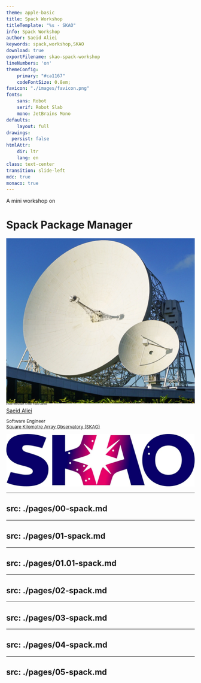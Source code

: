 ```yaml
---
theme: apple-basic
title: Spack Workshop
titleTemplate: "%s - SKAO"
info: Spack Workshop
author: Saeid Aliei
keywords: spack,workshop,SKAO
download: true
exportFilename: skao-spack-workshop
lineNumbers: 'on'
themeConfig:
    primary: "#ca1167"
    codeFontSize: 0.8em;
favicon: "./images/favicon.png"
fonts:
    sans: Robot
    serif: Robot Slab
    mono: JetBrains Mono
defaults:
    layout: full
drawings:
  persist: false
htmlAttr:
    dir: ltr
    lang: en
class: text-center
transition: slide-left
mdc: true
monaco: true
---
```


A mini workshop on
# Spack Package Manager

<div class="flex flex-col items-center mt-6">
    <img src="./images/skao.webp" alt="SKAO HQ" class="w-60 h-60 rounded-[10%] object-cover shadow-lg">
        <p style="font-size: 6px; margin-top: -5px;">
            Lovell Telescope, Credit: 
            <a href="https://skao.slack.com/archives/C04MHT33SMN/p1699627919247679" target="_blank" style="text-decoration: none !important;">
                Pablo Carrillo
            </a>
        </p>
    </img>
</div>


<a href="https://saliei.io/about" target="_blank">
Saeid Aliei
</a>

<p style="font-size: 12px;">
Software Engineer
<br>
    <a href="https://skao.int" target="_blank">
        Square Kilomotre Array Observatory (SKAO)
    </a>
</p>

<div class="fixed bottom-2 right-4">
  <img src="/images/skao_logo.webp" alt="SKAO Logo" class="w-12 h-4">
</div>


<!--introduce yourself, the why of workshop, and the content layout-->

---
src: ./pages/00-spack.md
---

---
src: ./pages/01-spack.md
---

---
src: ./pages/01.01-spack.md
---

---
src: ./pages/02-spack.md
---

---
src: ./pages/03-spack.md
---

---
src: ./pages/04-spack.md
---

---
src: ./pages/05-spack.md
---
